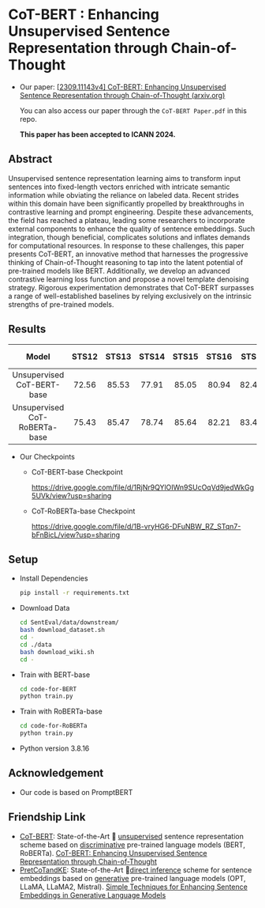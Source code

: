 # CoT-BERT : Enhancing Unsupervised Sentence Representation through Chain-of-Thought 

- Our paper: [[2309.11143v4\] CoT-BERT: Enhancing Unsupervised Sentence Representation through Chain-of-Thought (arxiv.org)](https://arxiv.org/abs/2309.11143v4)

  You can also access our paper through the `CoT-BERT Paper.pdf` in this repo.
  
  __This paper has been accepted to ICANN 2024.__

## Abstract

Unsupervised sentence representation learning aims to transform input sentences into fixed-length vectors enriched with intricate semantic information while obviating the reliance on labeled data. Recent strides within this domain have been significantly propelled by breakthroughs in contrastive learning and prompt engineering. Despite these advancements, the field has reached a plateau, leading some researchers to incorporate external components to enhance the quality of sentence embeddings. Such integration, though beneficial, complicates solutions and inflates demands for computational resources. In response to these challenges, this paper presents CoT-BERT, an innovative method that harnesses the progressive thinking of Chain-of-Thought reasoning to tap into the latent potential of pre-trained models like BERT. Additionally, we develop an advanced contrastive learning loss function and propose a novel template denoising strategy. Rigorous experimentation demonstrates that CoT-BERT surpasses a range of well-established baselines by relying exclusively on the intrinsic strengths of pre-trained models.

## Results

|             Model             | STS12 | STS13 | STS14 | STS15 | STS16 | STSb  | SICK-R | Avg.  |
| :---------------------------: | :---: | :---: | :---: | :---: | :---: | :---: | :----: | :---: |
|  Unsupervised CoT-BERT-base   | 72.56 | 85.53 | 77.91 | 85.05 | 80.94 | 82.40 | 71.41  | 79.40 |
| Unsupervised CoT-RoBERTa-base | 75.43 | 85.47 | 78.74 | 85.64 | 82.21 | 83.40 | 73.46  | 80.62 |

- Our Checkpoints

  - CoT-BERT-base Checkpoint

    https://drive.google.com/file/d/1RjNr9QYlOIWn9SUcOqVd9jedWkGg5UVk/view?usp=sharing

  - CoT-RoBERTa-base Checkpoint

    https://drive.google.com/file/d/1B-vryHG6-DFuNBW_RZ_STqn7-bFnBicL/view?usp=sharing

## Setup

- Install Dependencies

  ```sh
  pip install -r requirements.txt
  ```

- Download Data

  ```sh
  cd SentEval/data/downstream/
  bash download_dataset.sh
  cd -
  cd ./data
  bash download_wiki.sh
  cd -
  ```
  
- Train with BERT-base

  ```sh
  cd code-for-BERT
  python train.py
  ```

- Train with RoBERTa-base

  ```sh
  cd code-for-RoBERTa
  python train.py
  ```

- Python version 3.8.16

## Acknowledgement

- Our code is based on PromptBERT

## Friendship Link

- [CoT-BERT](https://github.com/ZBWpro/CoT-BERT): State-of-the-Art :star2: <u>unsupervised</u> sentence representation scheme based on <u>discriminative</u> pre-trained language models (BERT, RoBERTa). [CoT-BERT: Enhancing Unsupervised Sentence Representation through Chain-of-Thought](https://arxiv.org/abs/2309.11143)
- [PretCoTandKE](https://github.com/ZBWpro/PretCoTandKE): State-of-the-Art :star2: ​<u>direct inference</u> scheme for sentence embeddings based on <u>generative</u> pre-trained language models (OPT, LLaMA, LLaMA2, Mistral). [Simple Techniques for Enhancing Sentence Embeddings in Generative Language Models](https://arxiv.org/abs/2404.03921)